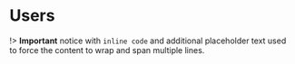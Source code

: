 # Users

!> **Important** notice with `inline code` and additional placeholder text used
to force the content to wrap and span multiple lines.
